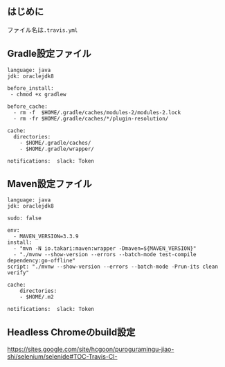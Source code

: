 ## はじめに
ファイル名は`.travis.yml`

## Gradle設定ファイル
```
language: java
jdk: oraclejdk8

before_install:
 - chmod +x gradlew

before_cache:
  - rm -f  $HOME/.gradle/caches/modules-2/modules-2.lock
  - rm -fr $HOME/.gradle/caches/*/plugin-resolution/

cache:
  directories:
    - $HOME/.gradle/caches/
    - $HOME/.gradle/wrapper/

notifications:  slack: Token
```
## Maven設定ファイル
```
language: java
jdk: oraclejdk8

sudo: false

env:
  - MAVEN_VERSION=3.3.9
install:
  - "mvn -N io.takari:maven:wrapper -Dmaven=${MAVEN_VERSION}"
  - "./mvnw --show-version --errors --batch-mode test-compile dependency:go-offline"
script: "./mvnw --show-version --errors --batch-mode -Prun-its clean verify"

cache:
    directories:
    - $HOME/.m2

notifications:  slack: Token
```

## Headless Chromeのbuild設定
https://sites.google.com/site/hcgoon/puroguramingu-jiao-shi/selenium/selenide#TOC-Travis-CI-